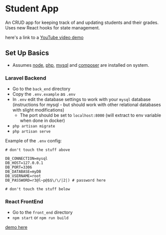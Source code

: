 # Student App

An CRUD app for keeping track of and updating students and their grades. Uses new React hooks for state management.

here's a link to a [YouTube video demo](https://youtu.be/ogBhhMFAc3U)

## Set Up Basics

- Assumes [node](https://nodejs.org/en/), [php](https://www.php.net/manual/en/install.php), [mysql](https://dev.mysql.com/downloads/installer/) and [composer](https://getcomposer.org/) are installed on system.

### Laravel Backend

- Go to the `back_end` directory
- Copy the `.env.example` as `.env`
- In `.env` edit the database settings to work with your `mysql` database (instructions for mysql - but should work with other relational databases with slight modifications)
    - The port should be set to `localhost:8000` (will extract to env variable when done in docker)
- `php artisan migrate`
- `php artisan serve`

Example of the `.env` config:

```
# don't touch the stuff above

DB_CONNECTION=mysql
DB_HOST=127.0.0.1
DB_PORT=3306
DB_DATABASE=myDB
DB_USERNAME=root
DB_PASSWORD=r3@l~p@$$\/\/|2|) # password here

# don't touch the stuff below
```

### React FrontEnd

- Go to the `front_end` directory
- `npm start` or `npm run build`

[demo here](https://www.youtube.com/watch?v=ogBhhMFAc3U)
